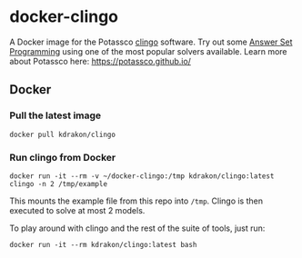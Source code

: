 # docker-clingo
A Docker image for the Potassco [clingo](https://github.com/potassco/clingo) software. Try out some [Answer Set Programming](https://en.wikipedia.org/wiki/Answer_set_programming) using one of the most popular solvers available. Learn more about Potassco here: https://potassco.github.io/

## Docker
### Pull the latest image
`docker pull kdrakon/clingo`

### Run clingo from Docker
`docker run -it --rm -v ~/docker-clingo:/tmp kdrakon/clingo:latest clingo -n 2 /tmp/example`

This mounts the example file from this repo into `/tmp`. Clingo is then executed to solve at most 2 models. 

To play around with clingo and the rest of the suite of tools, just run:

`docker run -it --rm kdrakon/clingo:latest bash`

